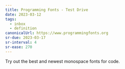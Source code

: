 ```yaml
---
title: Programming Fonts - Test Drive
date: 2023-03-12
tags:
  - inbox
  - definition
canonicalUrl: https://www.programmingfonts.org
sr-due: 2023-03-17
sr-interval: 4
sr-ease: 270
---
```


Try out the best and newest monospace fonts for code.
